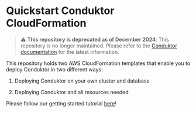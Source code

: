 # Quickstart Conduktor CloudFormation

> :warning: **This repository is deprecated as of December 2024**: This repository is no longer maintained. Please refer to the [Conduktor documentation](https://docs.conduktor.io/platform/category/deployment-options/) for the latest information.

This repository holds two AWS CloudFormation templates that enable you to deploy Conduktor in two different ways:

1. Deploying Conduktor on your own cluster and database

2. Deploying Conduktor and all resources needed

Please follow our getting started tutorial [here](https://docs.conduktor.io/platform/category/get-started/)!
